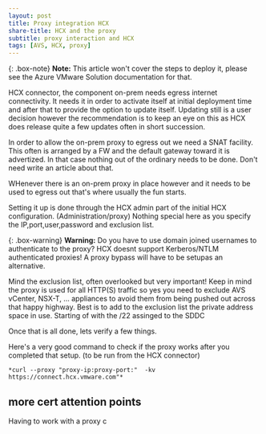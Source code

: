 ```yaml
---
layout: post
title: Proxy integration HCX
share-title: HCX and the proxy
subtitle: proxy interaction and HCX
tags: [AVS, HCX, proxy]
---
```

{: .box-note}
**Note:** This article won't cover the steps to deploy it, please see the Azure VMware Solution documentation for that.

HCX connector, the component on-prem needs egress internet connectivity.  It needs it in order to activate itself at initial deployment time and after that to provide the option to update itself.  Updating still is a user decision however the recommendation is to keep an eye on this as HCX does release quite a few updates often in short succession.

In order to allow the on-prem proxy to egress out we need a SNAT facility.  This often is arranged by a FW and the default gateway toward it is advertized.  In that case nothing out of the ordinary needs to be done.  Don't need write an article about that.

WHenever there is an on-prem proxy in place however and it needs to be used to egress out that's where usually the fun starts.

Setting it up is done through the HCX admin part of the initial HCX configuration. (Administration/proxy)
Nothing special here as you specify the IP,port,user,password and exclusion list. 

{: .box-warning}
**Warning:** Do you have to use domain joined usernames to authenticate to the proxy? HCX doesnt support Kerberos/NTLM authenticated proxies!  A proxy bypass will have to be setupas an alternative.


Mind the exclusion list, often overlooked but very important!
Keep in mind the proxy is used for all HTTP(S) traffic so yes you need to exclude AVS vCenter, NSX-T, ... appliances to avoid them from being pushed out across that happy highway.  Best is to add to the exclusion list the private address space in use.  Starting of with the /22 assinged to the SDDC

Once that is all done, lets verify a few things.  

Here's a very good command to check if the proxy works after you completed that setup. (to be run from the HCX connector)

	*curl --proxy "proxy-ip:proxy-port:"  -kv https://connect.hcx.vmware.com"*
 
## more cert attention points

Having to work with a proxy c